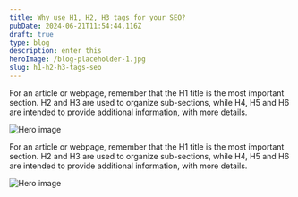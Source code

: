 ```yaml
---
title: Why use H1, H2, H3 tags for your SEO?
pubDate: 2024-06-21T11:54:44.116Z
draft: true
type: blog
description: enter this
heroImage: /blog-placeholder-1.jpg
slug: h1-h2-h3-tags-seo
---
```


For an article or webpage, remember that the H1 title is the most important section. H2 and H3 are used to organize sub-sections, while H4, H5 and H6 are intended to provide additional information, with more details.

<img src="/blog-placeholder-1.jpg" alt="Hero image" class="image-left " />

For an article or webpage, remember that the H1 title is the most important section. H2 and H3 are used to organize sub-sections, while H4, H5 and H6 are intended to provide additional information, with more details.

<img src="/blog-placeholder-1.jpg" alt="Hero image" class="image-right " />

